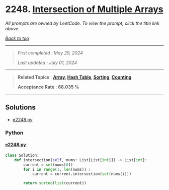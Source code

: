 # 2248. [Intersection of Multiple Arrays](<https://leetcode.com/problems/intersection-of-multiple-arrays>)

*All prompts are owned by LeetCode. To view the prompt, click the title link above.*

*[Back to top](<../README.md>)*

------

> *First completed : May 29, 2024*
>
> *Last updated : July 01, 2024*


------

> **Related Topics** : **[Array](<by_topic/Array.md>), [Hash Table](<by_topic/Hash Table.md>), [Sorting](<by_topic/Sorting.md>), [Counting](<by_topic/Counting.md>)**
>
> **Acceptance Rate** : **68.035 %**


------

## Solutions

- [e2248.py](<../my-submissions/e2248.py>)
### Python
#### [e2248.py](<../my-submissions/e2248.py>)
```Python
class Solution:
    def intersection(self, nums: List[List[int]]) -> List[int]:
        current = set(nums[0])
        for i in range(1, len(nums)) :
            current = current.intersection(set(nums[i]))

        return sorted(list(current))    
```


